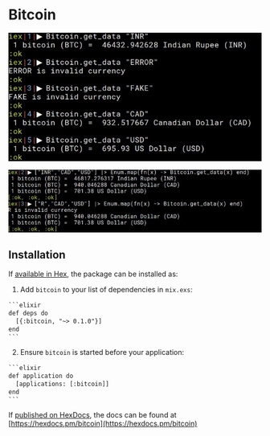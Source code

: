 # Bitcoin

![img](picture.jpg)

![img](picture1.jpeg)


## Installation

If [available in Hex](https://hex.pm/docs/publish), the package can be installed as:

  1. Add `bitcoin` to your list of dependencies in `mix.exs`:

    ```elixir
    def deps do
      [{:bitcoin, "~> 0.1.0"}]
    end
    ```

  2. Ensure `bitcoin` is started before your application:

    ```elixir
    def application do
      [applications: [:bitcoin]]
    end
    ```

If [published on HexDocs](https://hex.pm/docs/tasks#hex_docs), the docs can
be found at [https://hexdocs.pm/bitcoin](https://hexdocs.pm/bitcoin)

